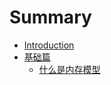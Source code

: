 # Summary

* [Introduction](README.md)
* [基础篇](chapter1.md)
   * [什么是内存模型](shi_yao_shi_nei_cun_mo_xing.md)

